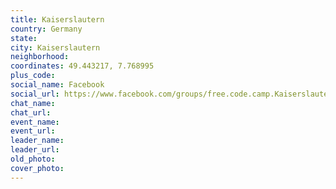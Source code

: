 ```yaml
---
title: Kaiserslautern
country: Germany
state: 
city: Kaiserslautern
neighborhood: 
coordinates: 49.443217, 7.768995
plus_code:
social_name: Facebook
social_url: https://www.facebook.com/groups/free.code.camp.Kaiserslautern
chat_name:
chat_url:
event_name:
event_url:
leader_name:
leader_url:
old_photo: 
cover_photo:
---
```

